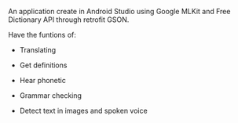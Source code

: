 An application create in Android Studio using Google MLKit and Free Dictionary API through retrofit GSON.

Have the funtions of:

  * Translating
  
  * Get definitions
  
  * Hear phonetic
  
  * Grammar checking
  
  * Detect text in images and spoken voice
  
